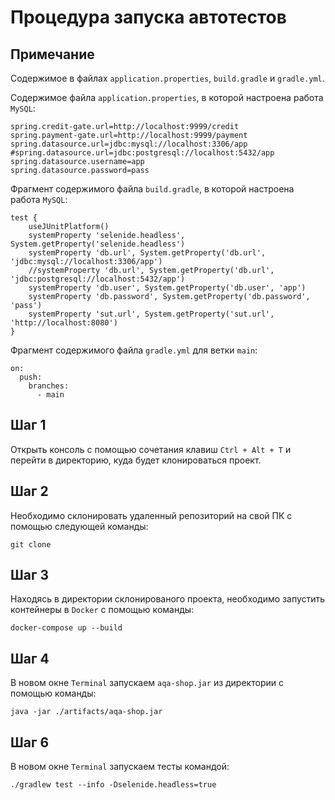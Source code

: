 # Процедура запуска автотестов

## Примечание

Содержимое в файлах `application.properties`, `build.gradle`
и `gradle.yml`.

Содержимое файла `application.properties`, в которой настроена работа `MySQL`:

```
spring.credit-gate.url=http://localhost:9999/credit
spring.payment-gate.url=http://localhost:9999/payment
spring.datasource.url=jdbc:mysql://localhost:3306/app
#spring.datasource.url=jdbc:postgresql://localhost:5432/app
spring.datasource.username=app
spring.datasource.password=pass
```

Фрагмент содержимого файла `build.gradle`, в которой настроена работа `MySQL`:

```
test {
    useJUnitPlatform()
    systemProperty 'selenide.headless', System.getProperty('selenide.headless')
    systemProperty 'db.url', System.getProperty('db.url', 'jdbc:mysql://localhost:3306/app')
    //systemProperty 'db.url', System.getProperty('db.url', 'jdbc:postgresql://localhost:5432/app')
    systemProperty 'db.user', System.getProperty('db.user', 'app')
    systemProperty 'db.password', System.getProperty('db.password', 'pass')
    systemProperty 'sut.url', System.getProperty('sut.url', 'http://localhost:8080')
}
```

Фрагмент содержимого файла `gradle.yml` для ветки `main`:

```
on:
  push:
    branches:
      - main
```


## Шаг 1

Открыть консоль с помощью сочетания клавиш `Ctrl + Alt + T` и перейти в директорию, куда будет клонироваться проект.

## Шаг 2

Необходимо склонировать удаленный репозиторий на свой ПК с помощью следующей команды:

```
git clone 
```

## Шаг 3

Находясь в директории склонированого проекта, необходимо запустить контейнеры в `Docker` с
помощью команды:

```
docker-compose up --build
```

## Шаг 4

В новом окне `Terminal` запускаем `aqa-shop.jar` из директории с помощью команды:

```
java -jar ./artifacts/aqa-shop.jar
```

## Шаг 6

В новом окне `Terminal` запускаем тесты командой:

```
./gradlew test --info -Dselenide.headless=true
```
